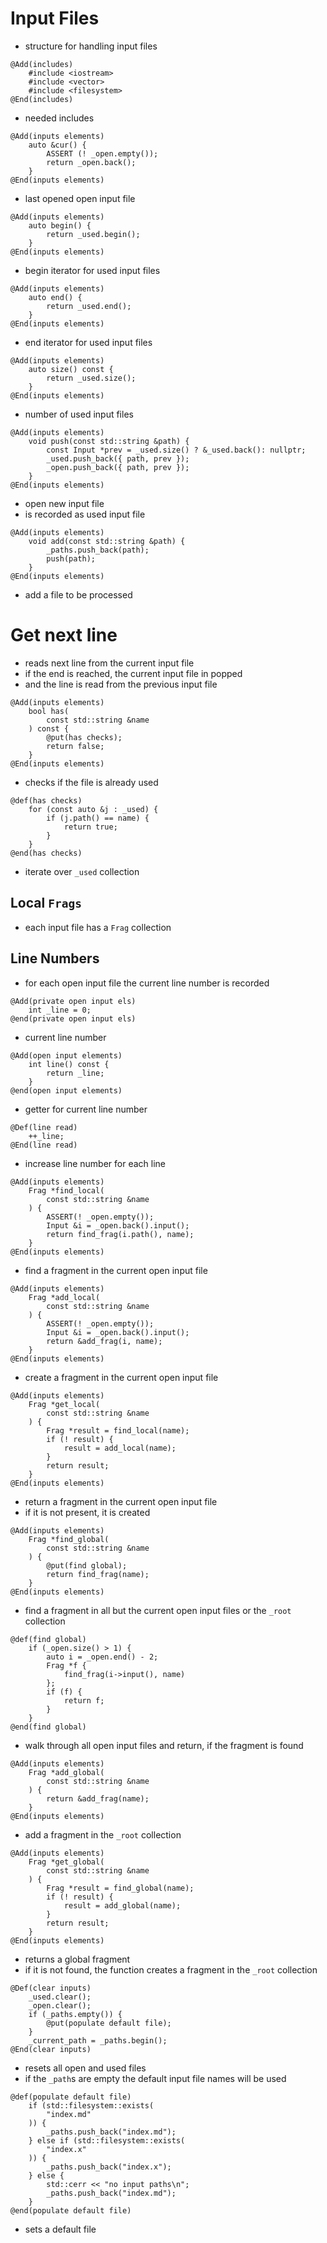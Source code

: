 # Input Files
* structure for handling input files

```
@Add(includes)
	#include <iostream>
	#include <vector>
	#include <filesystem>
@End(includes)
```
* needed includes

```
@Add(inputs elements)
	auto &cur() {
		ASSERT (! _open.empty());
		return _open.back();
	}
@End(inputs elements)
```
* last opened open input file

```
@Add(inputs elements)
	auto begin() {
		return _used.begin();
	}
@End(inputs elements)
```
* begin iterator for used input files

```
@Add(inputs elements)
	auto end() {
		return _used.end();
	}
@End(inputs elements)
```
* end iterator for used input files

```
@Add(inputs elements)
	auto size() const {
		return _used.size();
	}
@End(inputs elements)
```
* number of used input files

```
@Add(inputs elements)
	void push(const std::string &path) {
		const Input *prev = _used.size() ? &_used.back(): nullptr;
		_used.push_back({ path, prev });
		_open.push_back({ path, prev });
	}
@End(inputs elements)
```
* open new input file
* is recorded as used input file

```
@Add(inputs elements)
	void add(const std::string &path) {
		_paths.push_back(path);
		push(path);
	}
@End(inputs elements)
```
* add a file to be processed

# Get next line
* reads next line from the current input file
* if the end is reached, the current input file in popped
* and the line is read from the previous input file

```
@Add(inputs elements)
	bool has(
		const std::string &name
	) const {
		@put(has checks);
		return false;
	}
@End(inputs elements)
```
* checks if the file is already used

```
@def(has checks)
	for (const auto &j : _used) {
		if (j.path() == name) {
			return true;
		}
	}
@end(has checks)
```
* iterate over `_used` collection

## Local `Frags`
* each input file has a `Frag` collection

## Line Numbers
* for each open input file the current line number is recorded

```
@Add(private open input els)
	int _line = 0;
@end(private open input els)
```
* current line number

```
@Add(open input elements)
	int line() const {
		return _line;
	}
@end(open input elements)
```
* getter for current line number

```
@Def(line read)
	++_line;
@End(line read)
```
* increase line number for each line

```
@Add(inputs elements)
	Frag *find_local(
		const std::string &name
	) {
		ASSERT(! _open.empty());
		Input &i = _open.back().input();
		return find_frag(i.path(), name);
	}
@End(inputs elements)
```
* find a fragment in the current open input file

```
@Add(inputs elements)
	Frag *add_local(
		const std::string &name
	) {
		ASSERT(! _open.empty());
		Input &i = _open.back().input();
		return &add_frag(i, name);
	}
@End(inputs elements)
```
* create a fragment in the current open input file

```
@Add(inputs elements)
	Frag *get_local(
		const std::string &name
	) {
		Frag *result = find_local(name);
		if (! result) {
			result = add_local(name);
		}
		return result;
	}
@End(inputs elements)
```
* return a fragment in the current open input file
* if it is not present, it is created

```
@Add(inputs elements)
	Frag *find_global(
		const std::string &name
	) {
		@put(find global);
		return find_frag(name);
	}
@End(inputs elements)
```
* find a fragment in all but the current open input files or the `_root`
  collection

```
@def(find global)
	if (_open.size() > 1) {
		auto i = _open.end() - 2;
		Frag *f {
			find_frag(i->input(), name)
		};
		if (f) {
			return f;
		}
	}
@end(find global)
```
* walk through all open input files and return, if the fragment is found

```
@Add(inputs elements)
	Frag *add_global(
		const std::string &name
	) {
		return &add_frag(name);
	}
@End(inputs elements)
```
* add a fragment in the `_root` collection

```
@Add(inputs elements)
	Frag *get_global(
		const std::string &name
	) {
		Frag *result = find_global(name);
		if (! result) {
			result = add_global(name);
		}
		return result;
	}
@End(inputs elements)
```
* returns a global fragment
* if it is not found, the function creates a fragment in the `_root`
  collection

```
@Def(clear inputs)
	_used.clear();
	_open.clear();
	if (_paths.empty()) {
		@put(populate default file);
	}
	_current_path = _paths.begin();
@End(clear inputs)
```
* resets all open and used files
* if the `_path`s are empty the default input file names will be used

```
@def(populate default file)
	if (std::filesystem::exists(
		"index.md"
	)) {
		_paths.push_back("index.md");
	} else if (std::filesystem::exists(
		"index.x"
	)) {
		_paths.push_back("index.x");
	} else {
		std::cerr << "no input paths\n";
		_paths.push_back("index.md");
	}
@end(populate default file)
```
* sets a default file

